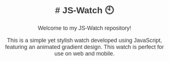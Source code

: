 <div style="text-align: center; font-family: Arial, sans-serif;">
  <h1 style="color: #3A3A3A;"># JS-Watch 🕙</h1>
  <p style="color: #3A3A3A; font-size: 18px;">Welcome to my JS-Watch repository!</p>
  <p style="color: #3A3A3A; font-size: 18px;">This is a simple yet stylish watch developed using JavaScript, featuring an animated gradient design. This watch is perfect for use on web and mobile.</p>
</div>

